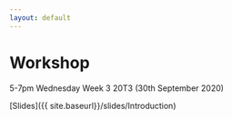 ```yaml
---
layout: default
---
```


# Workshop

5-7pm Wednesday Week 3 20T3 (30th September 2020)

[Slides]({{ site.baseurl}}/slides/Introduction)
